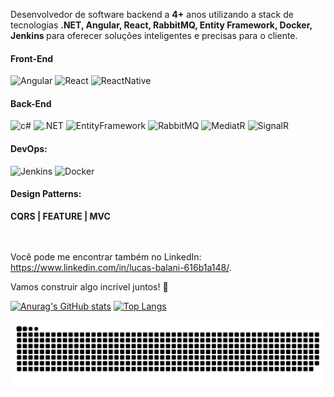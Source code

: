 Desenvolvedor de software backend a <strong>4+</strong> anos utilizando a stack de tecnologias <strong>.NET, Angular, React, RabbitMQ, Entity Framework, Docker, Jenkins </strong> para oferecer soluções inteligentes e precisas para o cliente.

<div>
<h4>Front-End</h4>
<img src="https://cdn.worldvectorlogo.com/logos/angular-icon-1.svg" alt="Angular" width="40" height="40"/>
<img src="https://cdn.worldvectorlogo.com/logos/react-2.svg" alt="React" width="40" height="40"/>
<img src="https://cdn.worldvectorlogo.com/logos/react-native-1.svg" alt="ReactNative" width="40" height="40"/>
</div>

<div> 
<h4>Back-End</h4>
<img src="https://cdn.worldvectorlogo.com/logos/c--4.svg" alt="c#" width="40" height="40"/>
<img src="https://cdn.worldvectorlogo.com/logos/dot-net-core-7.svg" alt=".NET" width="40" height="40"/>
<img src="https://encrypted-tbn0.gstatic.com/images?q=tbn:ANd9GcQCDx1Gq9OhPHbGCw4K83O6b5jhBHRXmYLeMQ&s" alt="EntityFramework" width="40" height="40"/>
<img src="https://cdn.worldvectorlogo.com/logos/rabbitmq.svg" alt="RabbitMQ" width="40" height="40"/>
<img src="https://miro.medium.com/v2/resize:fit:300/1*Q4Jal0sXvJbvXJ1-qu9PCw.png" alt="MediatR" width="40" height="40"/>
<img src="https://encrypted-tbn0.gstatic.com/images?q=tbn:ANd9GcRRhKtWjHS_peqMCVR2muDL5WY5-MPwBlncmw&s" alt="SignalR" width="40" height="40"/>
</div>

<div>
<h4>DevOps:</h4>
<img src="https://cdn.worldvectorlogo.com/logos/jenkins-1.svg" alt="Jenkins" width="40" height="40"/>
<img src="https://cdn.worldvectorlogo.com/logos/docker.svg" alt="Docker" width="40" height="40"/>
</div>

<div>
<h4>Design Patterns:</h4>
<strong>CQRS | </strong>
<strong>FEATURE | </strong>
<strong>MVC</strong>
</div>
<br />
<br />

Você pode me encontrar também no LinkedIn: https://www.linkedin.com/in/lucas-balani-616b1a148/.

Vamos construir algo incrível juntos! 🚀

[![Anurag's GitHub stats](https://github-readme-stats.vercel.app/api?username=lucasbalani&show_icons=true&theme=tokyonight&bg_color=00000000&line_height=20&rank_icon=github&hide=java)](https://github.com/anuraghazra/github-readme-stats)
[![Top Langs](https://github-readme-stats.vercel.app/api/top-langs/?username=lucasbalani&show_icons=true&theme=tokyonight&bg_color=00000000&layout=compact&card_width=465&hide=java)](https://github.com/anuraghazra/github-readme-stats)

<picture>
  <source
    media="(prefers-color-scheme: dark)"
    srcset="https://raw.githubusercontent.com/platane/snk/output/github-contribution-grid-snake-dark.svg"
  />
  <source
    media="(prefers-color-scheme: light)"
    srcset="https://raw.githubusercontent.com/platane/snk/output/github-contribution-grid-snake.svg"
  />
  <img
    alt="github contribution grid snake animation"
    src="https://raw.githubusercontent.com/platane/snk/output/github-contribution-grid-snake.svg"
  />
</picture>
